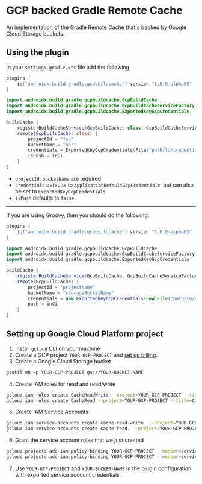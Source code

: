 # GCP backed Gradle Remote Cache

An implementation of the Gradle Remote Cache that's backed by Google Cloud Storage buckets.

## Using the plugin

In your `settings.gradle.kts` file add the following

```kotlin
plugins {
    id("androidx.build.gradle.gcpbuildcache") version "1.0.0-alpha05"
}

import androidx.build.gradle.gcpbuildcache.GcpBuildCache
import androidx.build.gradle.gcpbuildcache.GcpBuildCacheServiceFactory
import androidx.build.gradle.gcpbuildcache.ExportedKeyGcpCredentials

buildCache {
    registerBuildCacheService(GcpBuildCache::class, GcpBuildCacheServiceFactory::class)
    remote(GcpBuildCache::class) {
        projectId = "foo"
        bucketName = "bar"
        credentials = ExportedKeyGcpCredentials(File("path/to/credentials.json"))
        isPush = inCi
    }
}
```

- `projectId`, `bucketName` are required
- `credentials` defaults to `ApplicationDefaultGcpCredentials`, but can also be set to `ExportedKeyGcpCredentials`
- `isPush` defaults to `false`.

---

If you are using Groovy, then you should do the following:

```groovy
plugins {
    id("androidx.build.gradle.gcpbuildcache") version "1.0.0-alpha05"
}

import androidx.build.gradle.gcpbuildcache.GcpBuildCache
import androidx.build.gradle.gcpbuildcache.GcpBuildCacheServiceFactory
import androidx.build.gradle.gcpbuildcache.ExportedKeyGcpCredentials

buildCache {
    registerBuildCacheService(GcpBuildCache, GcpBuildCacheServiceFactory)
    remote(GcpBuildCache) {
        projectId = "projectName"
        bucketName = "storageBucketName"
        credentials = new ExportedKeyGcpCredentials(new File("path/to/credentials.json"))
        push = inCi
    }
}
```

## Setting up Google Cloud Platform project

1. [Install `gcloud` CLI on your machine](https://cloud.google.com/sdk/docs/install)
2. Create a GCP project `YOUR-GCP-PROJECT` and [set up billing](https://cloud.google.com/billing/docs/how-to/manage-billing-account#create_a_new_billing_account).
3. Create a Google Cloud Storage bucket
```bash
gsutil mb –p YOUR-GCP-PROJECT gs://YOUR-BUCKET-NAME
```
4. Create IAM roles for read and read/write
```bash
gcloud iam roles create CacheReadWrite --project=YOUR-GCP-PROJECT --title=CacheReadWrite --description="Have access to read and write to remote Gradle cache" --permissions=storage.buckets.get,storage.objects.create,storage.objects.delete,storage.objects.get,storage.objects.getIamPolicy,storage.objects.list
gcloud iam roles create CacheRead --project=YOUR-GCP-PROJECT --title=CacheRead --description="Have access to read from remote Gradle cache" --permissions=storage.buckets.get,storage.objects.get,storage.objects.getIamPolicy,storage.objects.list
```
5. Create IAM Service Accounts
```bash
gcloud iam service-accounts create cache-read-write  --project=YOUR-GCP-PROJECT
gcloud iam service-accounts create cache-read  --project=YOUR-GCP-PROJECT
```
6. Grant the service account roles that we just created
```bash
gcloud projects add-iam-policy-binding YOUR-GCP-PROJECT --member=serviceAccount:cache-read@YOUR-GCP-PROJECT.iam.gserviceaccount.com --role=projects/YOUR-GCP-PROJECT/roles/CacheRead
gcloud projects add-iam-policy-binding YOUR-GCP-PROJECT --member=serviceAccount:cache-read-write@YOUR-GCP-PROJECT.iam.gserviceaccount.com --role=projects/YOUR-GCP-PROJECT/roles/CacheReadWrite
```
7. Use `YOUR-GCP-PROJECT` and `YOUR-BUCKET-NAME` in the plugin configuration with exported service account credentials.
